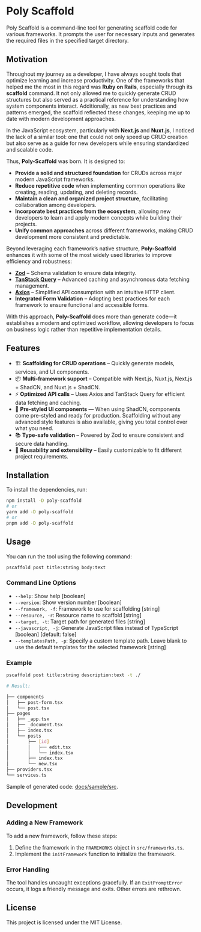 # Poly Scaffold

Poly Scaffold is a command-line tool for generating scaffold code for various frameworks. It prompts the user for necessary inputs and generates the required files in the specified target directory.

## Motivation

Throughout my journey as a developer, I have always sought tools that optimize learning and increase productivity. One of the frameworks that helped me the most in this regard was **Ruby on Rails**, especially through its **scaffold** command. It not only allowed me to quickly generate CRUD structures but also served as a practical reference for understanding how system components interact. Additionally, as new best practices and patterns emerged, the scaffold reflected these changes, keeping me up to date with modern development approaches.

In the JavaScript ecosystem, particularly with **Next.js** and **Nuxt.js**, I noticed the lack of a similar tool: one that could not only speed up CRUD creation but also serve as a guide for new developers while ensuring standardized and scalable code.

Thus, **Poly-Scaffold** was born. It is designed to:

- **Provide a solid and structured foundation** for CRUDs across major modern JavaScript frameworks.
- **Reduce repetitive code** when implementing common operations like creating, reading, updating, and deleting records.
- **Maintain a clean and organized project structure**, facilitating collaboration among developers.
- **Incorporate best practices from the ecosystem**, allowing new developers to learn and apply modern concepts while building their projects.
- **Unify common approaches** across different frameworks, making CRUD development more consistent and predictable.

Beyond leveraging each framework’s native structure, **Poly-Scaffold** enhances it with some of the most widely used libraries to improve efficiency and robustness:

- **[Zod](https://github.com/colinhacks/zod)** – Schema validation to ensure data integrity.
- **[TanStack Query](https://tanstack.com/query/latest)** – Advanced caching and asynchronous data fetching management.
- **[Axios](https://axios-http.com/)** – Simplified API consumption with an intuitive HTTP client.
- **Integrated Form Validation** – Adopting best practices for each framework to ensure functional and accessible forms.

With this approach, **Poly-Scaffold** does more than generate code—it establishes a modern and optimized workflow, allowing developers to focus on business logic rather than repetitive implementation details.

## Features

- 🏗️ **Scaffolding for CRUD operations** – Quickly generate models, services, and UI components.
- 📦 **Multi-framework support** – Compatible with Next.js, Nuxt.js, Next.js + ShadCN, and Nuxt.js + ShadCN.
- ⚡ **Optimized API calls** – Uses Axios and TanStack Query for efficient data fetching and caching.
- 🎨 **Pre-styled UI components** — When using ShadCN, components come pre-styled and ready for production. Scaffolding without any advanced style features is also available, giving you total control over what you need.
- 📚 **Type-safe validation** – Powered by Zod to ensure consistent and secure data handling.
- 🔄 **Reusability and extensibility** – Easily customizable to fit different project requirements.

## Installation

To install the dependencies, run:

```bash
npm install -D poly-scaffold
# or
yarn add -D poly-scaffold
# or
pnpm add -D poly-scaffold
```

## Usage

You can run the tool using the following command:

```bash
pscaffold post title:string body:text
```

<a id="command-line-options"></a>

### Command Line Options

- `--help`: Show help [boolean]
- `--version`: Show version number [boolean]
- `--framework, -f`: Framework to use for scaffolding [string]
- `--resource, -r`: Resource name to scaffold [string]
- `--target, -t`: Target path for generated files [string]
- `--javascript, -j`: Generate JavaScript files instead of TypeScript [boolean] [default: false]
- `--templatesPath, -p`: Specify a custom template path. Leave blank to use the default templates for the selected framework [string]

### Example

```bash
pscaffold post title:string description:text -t ./

# Result:

├── components
│   ├── post-form.tsx
│   └── post.tsx
├── pages
│   ├── _app.tsx
│   ├── _document.tsx
│   ├── index.tsx
│   └── posts
│       ├── [id]
│       │   ├── edit.tsx
│       │   └── index.tsx
│       ├── index.tsx
│       └── new.tsx
├── providers.tsx
└── services.ts
```

Sample of generated code: [docs/sample/src](docs/samples).

## Development

### Adding a New Framework

To add a new framework, follow these steps:

1. Define the framework in the `FRAMEWORKS` object in `src/frameworks.ts`.
2. Implement the `initFramework` function to initialize the framework.

### Error Handling

The tool handles uncaught exceptions gracefully. If an `ExitPromptError` occurs, it logs a friendly message and exits. Other errors are rethrown.

## License

This project is licensed under the MIT License.
